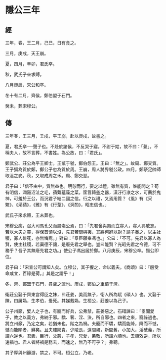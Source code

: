 # 隱公三年
## 經

三年，春，王二月，己巳，日有食之。

三月，庚戌，天王崩。

夏，四月，辛卯，君氏卒。

秋，武氏子來求賻。

八月庚辰，宋公和卒。

冬十有二月，齊侯，鄭伯盟于石門。

癸未，葬宋穆公。

## 傳

三年春，王三月，壬戌，平王崩，赴以庚戌，故書之。

夏，君氏卒──聲子也。不赴於諸侯，不反哭于寢，不祔于姑，故不曰：「薨」。不稱夫人，故不言葬，不書姓。為公故，曰：「君氏」。

鄭武公、莊公為平王卿士。王貳于虢，鄭伯怨王。王曰：「無之」。故周、鄭交質。王子狐為質於鄭，鄭公子忽為質於周。王崩，周人將畀虢公政。四月，鄭祭足帥師取溫之麥。秋，又取成周之禾。周、鄭交惡。

君子曰：「信不由中，質無益也。明恕而行，要之以禮，雖無有質，誰能間之？苟有明信，澗谿沼沚之毛，蘋蘩蘊藻之菜，筐筥錡釜之器，潢汙行潦之水，可薦於鬼神，可羞於王公，而況君子結二國之信。行之以禮，又焉用質？《風》有《采繁》、《采蘋》，《雅》有《行葦》、《泂酌》，昭忠信也。」

武氏子來求賻，王未葬也。

宋穆公疾，召大司馬孔父而屬殤公焉，曰：「先君舍與夷而立寡人，寡人弗敢忘。若以大夫之靈，得保首領以沒，先君若問與夷，其將何辭以對？請子奉之，以主社稷，寡人雖死，亦無悔焉。」對曰：「羣臣願奉馮也。」公曰：「不可。先君以寡人為賢，使主社稷，若棄德不讓，是廢先君之舉也。豈曰能賢？光昭先君之令德，可不務乎？吾子其無廢先君之功。」使公子馮出居於鄭。八月庚辰，宋穆公卒。殤公即位。

君子曰：「宋宣公可謂知人矣。立穆公，其子饗之，命以義夫。《商頌》曰：『殷受命咸宜，百祿是荷。』其是之謂乎！」

冬，齊、鄭盟于石門，尋盧之盟也。庚戌，鄭伯之車僨于濟。

衛莊公娶于齊東宮得臣之妹，曰莊姜，美而無子，衛人所為賦《碩人》也。又娶于陳，曰厲媯，生孝伯，蚤死。其娣戴媯，生桓公，莊姜以為己子。

公子州籲，嬖人之子也，有寵而好兵，公弗禁，莊姜惡之。石碏諫曰：「臣聞愛子，教之以義方，弗納于邪。驕、奢、淫、泆，所自邪也。四者之來，寵祿過也。將立州籲，乃定之矣，若猶未也，階之為禍。夫寵而不驕，驕而能降，降而不憾，憾而能眕者，鮮矣。且夫賤妨貴，少陵長，遠間親，新間舊，小加大，淫破義，所謂六逆也。君義，臣行，父慈，子孝，兄愛，弟敬，所謂六順也。去順效逆，所以速禍也。君人者將禍是務去，而速之，無乃不可乎？」弗聽。

其子厚與州籲游，禁之，不可。桓公立，乃老。

